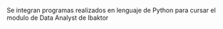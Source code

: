 Se integran programas realizados en lenguaje de Python para cursar el modulo de Data Analyst de Ibaktor
